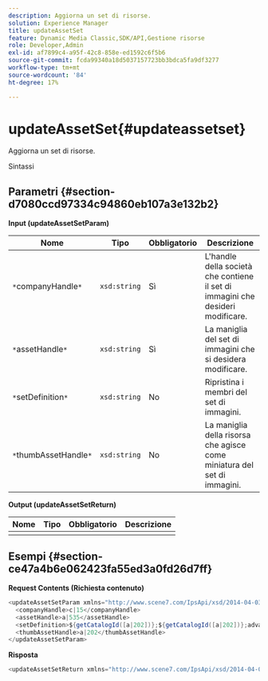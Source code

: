 ```yaml
---
description: Aggiorna un set di risorse.
solution: Experience Manager
title: updateAssetSet
feature: Dynamic Media Classic,SDK/API,Gestione risorse
role: Developer,Admin
exl-id: af7899c4-a95f-42c8-858e-ed1592c6f5b6
source-git-commit: fcda99340a18d5037157723bb3bdca5fa9df3277
workflow-type: tm+mt
source-wordcount: '84'
ht-degree: 17%

---
```


# updateAssetSet{#updateassetset}

Aggiorna un set di risorse.

Sintassi

## Parametri {#section-d7080ccd97334c94860eb107a3e132b2}

**Input (updateAssetSetParam)**

| Nome | Tipo | Obbligatorio | Descrizione |
|---|---|---|---|
| `*`companyHandle`*` | `xsd:string` | Sì | L&#39;handle della società che contiene il set di immagini che desideri modificare. |
| `*`assetHandle`*` | `xsd:string` | Sì | La maniglia del set di immagini che si desidera modificare. |
| `*`setDefinition`*` | `xsd:string` | No | Ripristina i membri del set di immagini. |
| `*`thumbAssetHandle`*` | `xsd:string` | No | La maniglia della risorsa che agisce come miniatura del set di immagini. |

**Output (updateAssetSetReturn)**

| Nome | Tipo | Obbligatorio | Descrizione |
|---|---|---|---|
|  |  |  |  |

## Esempi {#section-ce47a4b6e062423fa55ed3a0fd26d7ff}

**Request Contents (Richiesta contenuto)**

```java
<updateAssetSetParam xmlns="http://www.scene7.com/IpsApi/xsd/2014-04-03"> 
  <companyHandle>c|15</companyHandle> 
  <assetHandle>a|535</assetHandle> 
  <setDefinition>${getCatalogId([a|202])};${getCatalogId([a|202])};advanced_image;,${getCatalogId([a|935])};${getCatalogId([a|935])};advanced_image;,${getCatalogId([a|933])};${getCatalogId([a|933])};advanced_image;</setDefinition> 
  <thumbAssetHandle>a|202</thumbAssetHandle> 
</updateAssetSetParam>
```

**Risposta**

```java
<updateAssetSetReturn xmlns="http://www.scene7.com/IpsApi/xsd/2014-04-03"/>
```
